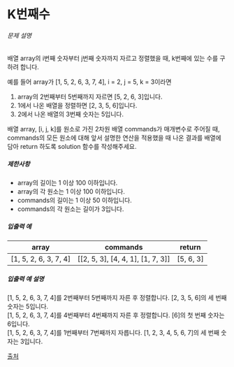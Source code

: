 # K번째수

<h6>문제 설명</h6>
<p>배열 array의 i번째 숫자부터 j번째 숫자까지 자르고 정렬했을 때, k번째에 있는 수를 구하려 합니다.</p>
<p>예를 들어 array가 [1, 5, 2, 6, 3, 7, 4], i = 2, j = 5, k = 3이라면</p>
<ol>
    <li>array의 2번째부터 5번째까지 자르면 [5, 2, 6, 3]입니다.</li>
    <li>1에서 나온 배열을 정렬하면 [2, 3, 5, 6]입니다.</li>
    <li>2에서 나온 배열의 3번째 숫자는 5입니다.</li>
</ol>
<p>배열 array, [i, j, k]를 원소로 가진 2차원 배열 commands가 매개변수로 주어질 때, commands의 모든 원소에 대해 앞서 설명한 연산을 적용했을 때 나온 결과를 배열에 담아 return 하도록 solution 함수를 작성해주세요.</p>

<h5>제한사항</h5>

<ul>
    <li>array의 길이는 1 이상 100 이하입니다.</li>
    <li>array의 각 원소는 1 이상 100 이하입니다.</li>
    <li>commands의 길이는 1 이상 50 이하입니다.</li>
    <li>commands의 각 원소는 길이가 3입니다.</li>
</ul>

<h5>입출력 예</h5>
<table>
    <thead>
        <tr>
            <th>array</th>
            <th>commands</th>
            <th>return</th>
        </tr>
    </thead>
    <tbody>
        <tr>
            <td>[1, 5, 2, 6, 3, 7, 4]</td>
            <td>[[2, 5, 3], [4, 4, 1], [1, 7, 3]]</td>
            <td>[5, 6, 3]</td>
        </tr>
    </tbody>
</table>

<h5>입출력 예 설명</h5>

<p>
    [1, 5, 2, 6, 3, 7, 4]를 2번째부터 5번째까지 자른 후 정렬합니다. [2, 3, 5, 6]의 세 번째 숫자는 5입니다.
    <br>
    [1, 5, 2, 6, 3, 7, 4]를 4번째부터 4번째까지 자른 후 정렬합니다. [6]의 첫 번째 숫자는 6입니다.
    <br>
    [1, 5, 2, 6, 3, 7, 4]를 1번째부터 7번째까지 자릅니다. [1, 2, 3, 4, 5, 6, 7]의 세 번째 숫자는 3입니다.
</p>

<p>
    <a href="https://neerc.ifmo.ru/subregions/northern.html" target="_blank" rel="noopener">출처</a>
</p>